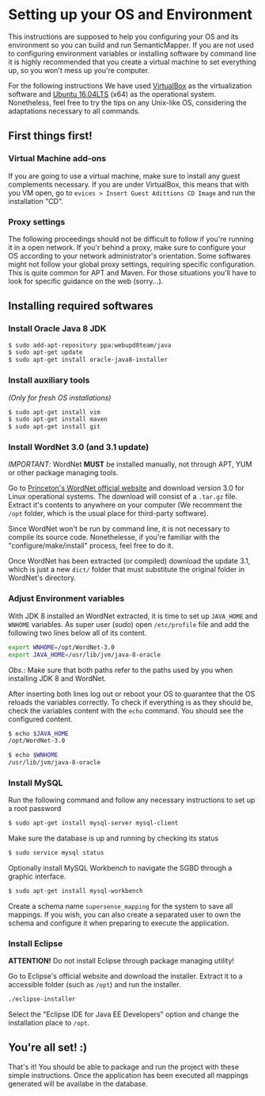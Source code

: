 # Setting up your OS and Environment

This instructions are supposed to help you configuring your OS and its environment so you can build and run SemanticMapper. If you are not used to configuring environment variables or installing software by command line it is highly recommended that you create a virtual machine to set everything up, so you won't mess up you're computer.

For the following instructions We have used [VirtualBox](https://www.virtualbox.org/) as the virtualization software and [Ubuntu 16.04LTS](https://www.ubuntu.com/download/desktop) (x64) as the operational system. Nonetheless, feel free to try the tips on any Unix-like OS, considering the adaptations necessary to all commands.

## First things first!

### Virtual Machine add-ons

If you are going to use a virtual machine, make sure to install any guest complements necessary. If you are under VirtualBox, this means that with you VM open, go to `evices > Insert Guest Adittions CD Image` and run the installation "CD".

### Proxy settings

The following proceedings should not be difficult to follow if you're running it in a open network. If you'r behind a proxy, make sure to configure your OS according to your network administrator's orientation. Some softwares might not follow your  global proxy settings, requiring specific configuration. This is quite common for APT and Maven. For those situations you'll have to look for specific guidance on the web (sorry...).

## Installing required softwares

### Install Oracle Java 8 JDK

```sh
$ sudo add-apt-repository ppa:webupd8team/java
$ sudo apt-get update
$ sudo apt-get install oracle-java8-installer
```

### Install auxiliary tools

*(Only for fresh OS installations)*

```sh
$ sudo apt-get install vim
$ sudo apt-get install maven
$ sudo apt-get install git
```

### Install WordNet 3.0 (and 3.1 update)

*IMPORTANT*: WordNet **MUST** be installed manually, not through APT, YUM or other package managing tools.

Go to [Princeton's WordNet official website](https://wordnet.princeton.edu/) and download version 3.0 for Linux operational systems. The download will consist of a `.tar.gz` file. Extract it's contents to anywhere on your computer (We recomment the `/opt` folder, which is the usual place for third-party software).

Since WordNet won't be run by command line, it is not necessary to compile its source code. Nonethelesse, if you're familiar with the "configure/make/install" process, feel free to do it.

Once WordNet has been extracted (or compiled) download the update 3.1, which is just a new `dict/` folder that must substitute the original folder in WordNet's directory.

### Adjust Environment variables

With JDK 8 installed an WordNet extracted, it is time to set up `JAVA_HOME` and `WNHOME` variables. As super user (*sudo*) open `/etc/profile` file and add the following two lines below all of its content.

```sh
export WNHOME=/opt/WordNet-3.0
export JAVA_HOME=/usr/lib/jvm/java-8-oracle
```

*Obs*.: Make sure that both paths refer to the paths used by you when installing JDK 8 and WordNet.

After inserting both lines log out or reboot your OS to guarantee that the OS reloads the variables correctly. To check if everything is as they should be, check the variables content with the `echo` command. You should see the configured content.

```sh
$ echo $JAVA_HOME
/opt/WordNet-3.0

$ echo $WNHOME
/usr/lib/jvm/java-8-oracle
```

### Install MySQL

Run the following command and follow any necessary instructions to set up a root password
```sh
$ sudo apt-get install mysql-server mysql-client
```
Make sure the database is up and running by checking its status

```sh
$ sudo service mysql status
```

Optionally install MySQL Workbench to navigate the SGBD through a graphic interface.

```sh
$ sudo apt-get install mysql-workbench
```

Create a schema name `supersense_mapping` for the system to save all mappings. If you wish, you can also create a separated user to own the schema and configure it when preparing to execute the application.

### Install Eclipse

**ATTENTION!** Do not install Eclipse through package managing utility!

Go to Eclipse's official website and download the installer. Extract it to a accessible folder (such as `/opt`) and run the installer.

```sh
./eclipse-installer
```

Select the "Eclipse IDE for Java EE Developers" option and change the installation place to `/opt`.

## You're all set! :)

That's it! You should be able to package and run the project with these simple instructions. Once the application has been executed all mappings generated will be availabe in the database.
